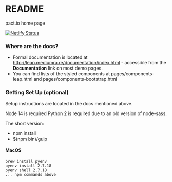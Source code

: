 # README

pact.io home page

[![Netlify Status](https://api.netlify.com/api/v1/badges/cd85e418-2a51-404e-b8c5-a148317484dd/deploy-status)](https://app.netlify.com/sites/pact-io/deploys)

### Where are the docs?

* Formal documentation is located at http://leap.mediumra.re/documentation/index.html - accessible from the **Documentation** link on most demo pages.
* You can find lists of the styled components at pages/components-leap.html and pages/components-bootstrap.html

### Getting Set Up (optional)

Setup instructions are located in the docs mentioned above.

Node 14 is required
Python 2 is required due to an old version of node-sass.

The short version:

* npm install
* $(npm bin)/gulp


#### MacOS

```
brew install pyenv
pyenv install 2.7.18
pyenv shell 2.7.18
... npm commands above